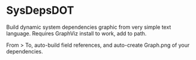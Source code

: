 # SysDepsDOT
Build dynamic system dependencies graphic from very simple text language. Requires GraphViz install to work, add to path.

From > To, auto-build field references, and auto-create Graph.png of your dependencies.
